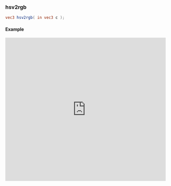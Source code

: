 ### hsv2rgb

```glsl
vec3 hsv2rgb( in vec3 c );
```
#### Example
<iframe width="100%" height="450px" src="https://shaderpark.com/sculpture/-LeU-wjNRUPd5ZgzikzA?example=true&embed=true" frameborder="0"></iframe>